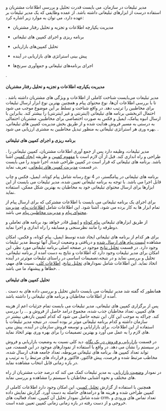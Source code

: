 مدیر تبلیغات در سازمان، می بایست قدرت تحلیل و بررسی اطلاعات مشتریان و استفاده درست از ابزارهای تبلیغاتی داشته باشد. از عمده وظایفی که یک مدیر تبلیغات بر عهده دارد، می توان به موارد زیر اشاره کرد:

-  مدیریت یکپارچه اطلاعات و تجزیه و تحلیل رفتار مشتریان 

- برنامه ریزی و اجرای کمپین های تبلیغاتی

-  تحلیل کمپین‌های بازاریابی

-  پیش بینی استراتژی های بازاریابی در آینده

- اجرای برنامه‌های تبلیغاتی و جمع‌آوری سرنخ‌ها 

.
#### مدیریت یکپارچه اطلاعات و تجزیه و تحلیل رفتار مشتریان 
.
مدیر تبلیغات می‌بایست شناخت کاملی از اطلاعات و ویژگی های مشتریان داشته باشد تا با بررسی اطلاعات آن‌ها، نوع محتوای پیام و همچنین بهترین نوع ابزار ارسال تبلیغات برای مخاطبین را ترتیب دهد. در واقع شناخت و تسلط بر این موضوع موجب می شود احتمال اثربخشی برنامه های تبلیغاتی (اینترنتی و غیر اینترنتی) را بیشتر کند. بنابراین با ارسال انبوه پیامک، ایمیل و فکس به صورت اختصاصی برای مخاطبین، مشتریان احتمالی به درستی به مسیر فروش هدایت شده و از طریق بخش مدیریت کمپین های تبلیغاتی، بهره وری هر استراتژی تبلیغاتی به منظور تبدیل مخاطبین به مشتری ارزیابی می شود.
.
#### برنامه ریزی و اجرای کمپین های تبلیغاتی
.
مدیر تبلیغات، وظیفه دارد پس از جمع آوری اطلاعات مشتریان، کمپین تبلیغاتی را طراحی و راه اندازی کند. قبل از آن لازم است با [مفهوم کمپین](http://septadocs.1st.co.com/payamgostar/documents/%D9%85%D9%81%D9%87%D9%88%D9%85-%DA%A9%D9%85%D9%BE%DB%8C%D9%86-?selectedId=7bdde289-0bcc-4fec-54f3-08d966729247&menuItemType=1&versionId=) و طریقه [ایجاد کمپین](http://septadocs.1st.co.com/payamgostar/documents/%D9%85%D8%B4%D8%A7%D9%87%D8%AF%D9%87-%D9%88-%D8%A7%DB%8C%D8%AC%D8%A7%D8%AF-%DA%A9%D9%85%D9%BE%DB%8C%D9%86?selectedId=febfef90-496f-49a9-54f4-08d966729247&menuItemType=1&versionId=) آشنا باشد. برنامه های تبلیغاتی که قرار است در کمپین طراحی شده، اجرا شوند را می بایست در قسمت [مدیریت کمپین های تبلیغاتی](http://septadocs.1st.co.com/payamgostar/documents/%D9%85%D8%B4%D8%A7%D9%87%D8%AF%D9%87-%D9%88-%D8%A7%DB%8C%D8%AC%D8%A7%D8%AF-%DA%A9%D9%85%D9%BE%DB%8C%D9%86?selectedId=febfef90-496f-49a9-54f4-08d966729247&menuItemType=1&versionId=)، تعریف نماید. 

برنامه های تبلیغاتی در پیامگستر، در 4 نوع رسانه شامل پیام کوتاه، ایمیل، فکس و چاپ قابل اجرا می باشد. با توجه به برنامه تبلیغاتی تعیین شده، مدیر تبلیغات می بایست از این ابزارها برای ارسال محتوای تبلیغاتی خود به مخاطبان به بهترین شکل ممکن، استفاده نماید.

برای اجرای یک برنامه تبلیغاتی می بایست با اطلاعات مشترکی که برای ارسال پیام از تمام ابزار ها به کار برده می شود، آشنا شود. این اطلاعات شامل [اطلاعات پیام](http://septadocs.1st.co.com/payamgostar/documents/%DA%AF%D8%A7%D9%85-%D8%A7%D9%88%D9%84-%D8%A7%D8%B7%D9%84%D8%A7%D8%B9%D8%A7%D8%AA-%D9%BE%DB%8C%D8%A7%D9%85?selectedId=4740fbe6-ce51-42d8-5456-08d966729247&menuItemType=1&versionId=)، [مدیریت محتوای پیام](http://septadocs.1st.co.com/payamgostar/documents/%D9%85%D8%AD%D8%AA%D9%88%D8%A7%DB%8C-%D9%BE%DB%8C%D8%A7%D9%85-%D8%A7%D8%B1%D8%B3%D8%A7%D9%84-%DA%AF%D8%B1%D9%88%D9%87%DB%8C-%D9%BE%DB%8C%D8%A7%D9%85%DA%A9?selectedId=792bc71c-65b8-439e-550a-08d966729247&menuItemType=1&versionId=) و [مدیریت مخاطبین پیام](http://septadocs.1st.co.com/payamgostar/documents/%D9%85%D8%AF%DB%8C%D8%B1%DB%8C%D8%AA-%D9%85%D8%AE%D8%A7%D8%B7%D8%A8%D8%A7%D9%86-%D8%A7%D8%B1%D8%B3%D8%A7%D9%84-%DA%AF%D8%B1%D9%88%D9%87%DB%8C-%D9%BE%DB%8C%D8%A7%D9%85%DA%A9?selectedId=e5b04f2b-1724-4d6a-550b-08d966729247&menuItemType=1&versionId=) می باشد.

از طریق ابزارهای تبلیغاتی [پیام کوتاه](http://septadocs.1st.co.com/payamgostar/documents/%D8%B5%D9%81%D8%AD%D9%87%E2%80%8C%DB%8C-%D8%A7%D8%B5%D9%84%DB%8C-%D8%AE%D8%B7%D9%88%D8%B7-%D9%BE%DB%8C%D8%A7%D9%85-%DA%A9%D9%88%D8%AA%D8%A7%D9%87?selectedId=c9f1a3d4-c90e-4ad9-54fa-08d966729247&menuItemType=1&versionId=) و [ایمیل](http://septadocs.1st.co.com/payamgostar/documents/%D8%A7%DB%8C%D9%85%DB%8C%D9%84?selectedId=6b790cdb-2f16-4575-de1d-08d91e8638da&menuItemType=1&versionId=) قادر خواهد بود برنامه های تعاملی و دوطرفه را مانند نظرسنجی و مسابقه را راه اندازی و اجرا نماید. 

برای هر کدام از برنامه های تبلیغاتی ایجاد شده توسط ایمیل، پیام کوتاه، و فکس، امکان مشاهده [لیست پیام های ارسال شده](http://septadocs.1st.co.com/payamgostar/documents/%D9%84%DB%8C%D8%B3%D8%AA-%D9%BE%DB%8C%D8%A7%D9%85%E2%80%8C%D9%87%D8%A7%DB%8C-%D8%A7%D8%B1%D8%B3%D8%A7%D9%84%DB%8C?selectedId=91918ed3-372a-4223-53e3-08d966729247&menuItemType=1&versionId=) و دریافتی و وضعیت ارسال آنها توسط مدیر تبلیغات وجود دارد. در قسمت [تحلیل نتایج](http://septadocs.1st.co.com/payamgostar/documents/%D9%86%D9%85%D9%88%D8%AF%D8%A7%D8%B1%D9%87%D8%A7%DB%8C-%D8%AA%D8%AD%D9%84%DB%8C%D9%84-%D9%86%D8%AA%D8%A7%DB%8C%D8%AC-?selectedId=f8b3f2f5-08fb-4d89-8480-704ac5a1592d&menuItemType=1&versionId=) موجود در صفحه اصلی برنامه تبلیغاتی مورد نظر، این امکان برای مدیر تبلیغات وجود دارد که اطلاعات و نتایج به دست آمده از برنامه تبلیغاتی،  تحلیل و بررسی نماید و در نتیجه،تصمیمات اساسی در راستای تبلیغات موثرتر در آینده اتخاذ نماید. این اطلاعات شامل نمودارهای [تحلیل نتایج](http://septadocs.1st.co.com/payamgostar/documents/%D9%86%D9%85%D9%88%D8%AF%D8%A7%D8%B1%D9%87%D8%A7%DB%8C-%D8%AA%D8%AD%D9%84%DB%8C%D9%84-%D9%86%D8%AA%D8%A7%DB%8C%D8%AC-?selectedId=f8b3f2f5-08fb-4d89-8480-704ac5a1592d&menuItemType=1&versionId=)، [اطلاعات کلی](http://septadocs.1st.co.com/payamgostar/documents/%D8%A7%D8%B7%D9%84%D8%A7%D8%B9%D8%A7%D8%AA-%DA%A9%D9%84%DB%8C?selectedId=c7a97423-e68a-47cf-bb06-5607ca6377e6&menuItemType=1&versionId=)، نسبت های مهم، خطاها و پیشنهاد ما می باشد.
.
#### تحلیل کمپین های تبلیغاتی 
.
همانطور که گفته شد مدیر تبلیغات می بایست دانش تحلیل و بررسی داده های به دست آمده از اطلاعات مخاطبان و برنامه های تبلیغاتی را داشته باشد.

پس از برگزاری کمپین های تبلیغاتی، مدیر تبلیغات می بایست تمام جزئیات اعم از هزینه های کمپین، تعداد مخاطبان جذب شده، مجموع درامد حاصل از فروش و ... را بررسی کند. چراکه به موجب این کار، این نتیجه حاصل می شود که کدام کمپین بازدهی بیشتر در سازمان داشته و کدام برنامه تبلیغاتی موثر تر بوده است. در نتیجه مدیر تبلیغات با استفاده از این اطلاعات، برای بازارایابی و توسعه فروش سازمان در آینده، پیش بینی های لازم را به عمل می آورد و بهترین تصمیمات را برای بهره وری بهتر اتخاذ نماید.

در قسمت  [بازاریابی و فروش در یک نگاه](http://septadocs.1st.co.com/payamgostar/documents/%D8%A8%D8%A7%D8%B2%D8%A7%D8%B1%DB%8C%D8%A7%D8%A8%DB%8C-%D9%88-%D9%81%D8%B1%D9%88%D8%B4-%D8%AF%D8%B1-%DB%8C%DA%A9-%D9%86%DA%AF%D8%A7%D9%87?selectedId=e5069231-2bd1-4ce2-5499-08d966729247&menuItemType=1&versionId=)، دید کلی نسبت به وضعیت بازاریابی و فروش در سیستم را نشان می دهد. در واقع با استفاده از نمودارهای موجود در این قسمت، می تواند تعداد کمپین ها، برنامه های تبلیغاتی مربوطه، تعداد جامعه هدف ارسال شده، مخاطب مرتبط شده و فرصت، پیش فاکتور، فاکتور و قرارداد های مرتبط را به ترتیب و در بازه زمانی قابل انتخاب مشاهده نماید.

در نمودار [وضعیت بازاریابی](http://septadocs.1st.co.com/payamgostar/documents/%D9%86%D9%85%D9%88%D8%AF%D8%A7%D8%B1-%D9%88%D8%B6%D8%B9%DB%8C%D8%AA-%D8%A8%D8%A7%D8%B2%D8%A7%D8%B1%DB%8C%D8%A7%D8%A8%DB%8C?selectedId=8d64ad86-393a-407b-550e-08d966729247&menuItemType=1&versionId=)، به مدیر تبلیغات کمک می کند که درصد جذب مشتریان از راه های مختلف و نحوه آشنایی مخاطبان با سیستم را مشاهده و  بررسی نماید.


همچنین با استفاده از گزارش [تحلیل کمپین](http://septadocs.1st.co.com/payamgostar/documents/%D9%86%D9%85%D9%88%D8%AF%D8%A7%D8%B1-%D8%AA%D8%AD%D9%84%DB%8C%D9%84-%DA%A9%D9%85%D9%BE%DB%8C%D9%86?selectedId=4879776c-e343-48b3-54f7-08d966729247&menuItemType=1&versionId=)، این امکان وجود دارد اطلاعات کاملی از کمپین طراحی شده  و هرینه ها و درامدهای حاصله به دست آورد. گزارش نمایش داده شده شامل نمودار تحلیل آن کمپین، تعداد فعالیت های crm، تعداد تماس های ورودی و خروجی و از دست رفته در بازه زمانی زمانی کمپین تعیین شده است.

